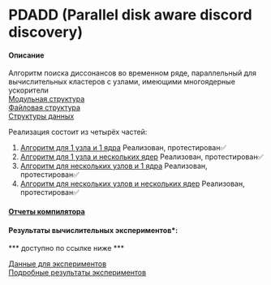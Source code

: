 # PDADD (Parallel disk aware discord discovery)

#### Описание
Алгоритм поиска диссонансов во временном ряде, параллельный для вычислительных кластеров с узлами, имеющими многоядерные ускорители<br>
[Модульная структура](https://github.com/AlexandrGrents/PDADD/blob/master/images/%D0%9C%D0%BE%D0%B4%D1%83%D0%BB%D1%8C%D0%BD%D0%B0%D1%8F%20%D1%81%D1%82%D1%80%D1%83%D0%BA%D1%82%D1%83%D1%80%D0%B0.jpg)<br>
[Файловая структура](https://github.com/AlexandrGrents/PDADD/blob/master/images/%D0%A4%D0%B0%D0%B9%D0%BB%D0%BE%D0%B2%D0%B0%D1%8F%20%D1%81%D1%82%D1%80%D1%83%D0%BA%D1%82%D1%83%D1%80%D0%B0.jpg)<br>
[Структуры данных](https://github.com/AlexandrGrents/PDADD/blob/master/images/%D0%A1%D1%82%D1%80%D1%83%D0%BA%D1%82%D1%83%D1%80%D1%8B%20%D0%B4%D0%B0%D0%BD%D0%BD%D1%8B%D1%85.jpg)<br>

Реализация состоит из четырёх частей:
1. [Алгоритм для 1 узла и 1 ядра](https://github.com/AlexandrGrents/PDADD/tree/master/PDADD-linear) Реализован, протестирован✅<br>
2. [Алгоритм для 1 узла и нескольких ядер](https://github.com/AlexandrGrents/PDADD/tree/master/PDADD-omp) Реализован, протестирован✅<br>
3. [Алгоритм для нескольких узлов и 1 ядра](https://github.com/AlexandrGrents/PDADD/tree/master/PDADD-mpi) Реализован, протестирован✅<br>
4. [Алгоритм для нескольких узлов и нескольких ядер](https://github.com/AlexandrGrents/PDADD/tree/master/PDADD-mpi%2Bomp) Реализован, протестирован✅<br>

#### [Отчеты компилятора](https://github.com/AlexandrGrents/PDADD/tree/master/icc%20compiler%20report)

#### Результаты вычислительных экспериментов*:

*** доступно по ссылке ниже ***

[Данные для экспериментов](https://drive.google.com/open?id=1CLbsUrWlWkHpnRlcNeRbI6efHVsMuUj1) <br>
[Подробные результаты экспериментов](https://docs.google.com/spreadsheets/d/1dJWZMRllznElxyI6ZTrmGiSUGYtYVOTOYgcRfZT-ucE/edit#gid=1566595512)
